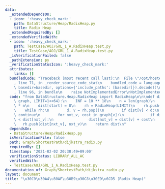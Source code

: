```yaml
---
data:
  _extendedDependsOn:
  - icon: ':heavy_check_mark:'
    path: DataStructure/Heap/RadixHeap.py
    title: Radix Heap
  _extendedRequiredBy: []
  _extendedVerifiedWith:
  - icon: ':heavy_check_mark:'
    path: TestCase/AOJ/GRL_1_A.RadixHeap.test.py
    title: TestCase/AOJ/GRL_1_A.RadixHeap.test.py
  _isVerificationFailed: false
  _pathExtension: py
  _verificationStatusIcon: ':heavy_check_mark:'
  attributes:
    links: []
  bundledCode: "Traceback (most recent call last):\n  File \"/opt/hostedtoolcache/Python/3.9.5/x64/lib/python3.9/site-packages/onlinejudge_verify/documentation/build.py\"\
    , line 71, in _render_source_code_stat\n    bundled_code = language.bundle(stat.path,\
    \ basedir=basedir, options={'include_paths': [basedir]}).decode()\n  File \"/opt/hostedtoolcache/Python/3.9.5/x64/lib/python3.9/site-packages/onlinejudge_verify/languages/python.py\"\
    , line 96, in bundle\n    raise NotImplementedError\nNotImplementedError\n"
  code: "from DataStructure.Heap.RadixHeap import RadixHeap\n\n\ndef dijkstra(start,\
    \ graph, LIMIT=1<<64):\n    INF = 10 ** 18\n    n = len(graph)\n    dist = [INF]\
    \ * n\n    dist[start] = 0\n    rh = RadixHeap(LIMIT)\n    rh.push(0, start)\n\
    \    while rh:\n        d, v = rh.pop()\n        if dist[v] < d:\n           \
    \ continue\n        for nxt_v, cost in graph[v]:\n            if dist[v] + cost\
    \ < dist[nxt_v]:\n                dist[nxt_v] = dist[v] + cost\n             \
    \   rh.push(dist[nxt_v], nxt_v)\n    return dist\n"
  dependsOn:
  - DataStructure/Heap/RadixHeap.py
  isVerificationFile: false
  path: Graph/ShortestPath/dijkstra_radix.py
  requiredBy: []
  timestamp: '2021-02-02 20:30:49+09:00'
  verificationStatus: LIBRARY_ALL_AC
  verifiedWith:
  - TestCase/AOJ/GRL_1_A.RadixHeap.test.py
documentation_of: Graph/ShortestPath/dijkstra_radix.py
layout: document
title: "\u30C0\u30A4\u30AF\u30B9\u30C8\u30E9\u6CD5 (Radix Heap)"
---
```

